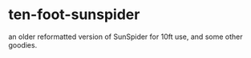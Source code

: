 # ten-foot-sunspider

an older reformatted version of SunSpider for 10ft use, and some other goodies.
